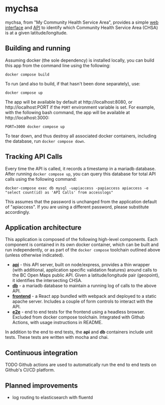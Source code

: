 # mychsa

mychsa, from "My Community Health Service Area", provides a simple [web
interface](/frontend) and [API](/api) to identify which Community Health Service Area (CHSA)
is at a given latitude/longitude.

## Building and running

Assuming docker (the sole dependency) is installed locally, you can
build this app from the command line using the following:

    docker compose build

To run (and also to build, if that hasn't been done separately), use:

    docker compose up

The app will be available by default at http://localhost:8080, or http://localhost:PORT if the `PORT` environment variable is set. For example, with the following bash command, the app will be available at http://localhost:3000:

    PORT=3000 docker compose up

To tear down, and thus destroy all associated docker containers,
including the database, run `docker compose down`.

## Tracking API Calls

Every time the API is called, it records a timestamp in a mariadb database. After running
`docker compose up`, you can query this database for total API calls using the following command:

    docker-compose exec db mysql -uapiaccess -papiaccess apiaccess -e "select count(id) as 'API Calls' from accesslogs"

This assumes that the password is unchanged from the application default of "apiaccess".
If you are using a different password, please substitute accordingly.

## Application architecture

This application is composed of the following high-level components. Each component
is contained in its own docker container, which can be built and run
independently, or as part of the `docker compose` toolchain outlined above (unless otherwise indicated).

 - [**api**](/api) - this API server, built on node/express, provides a thin wrapper
  (with additional, application specific validation features) around calls to the BC Open Maps public API. Given a latitude/longitude pair (geopoint), it identifies the intersecting CHSA.
 - [**db**](/db) - a mariadb database to maintain a running log of calls to the above API.
 - [**frontend**](/frontend) - a React app bundled with webpack and deployed to a static apache server. Includes a couple of form controls to interact with the API.
 - [**e2e**](/e2e) - end to end tests for the frontend using a headless browser. Excluded from docker compose toolchain. Integrated with Github Actions, with usage instructions in README.

In addition to the end to end tests, the **api** and **db** containers include 
unit tests. These tests are written with mocha and chai.

## Continuous integration

TODO Github actions are used to automatically run the end to end tests on Github's CI/CD platform.

## Planned improvements

 - log routing to elasticsearch with fluentd
